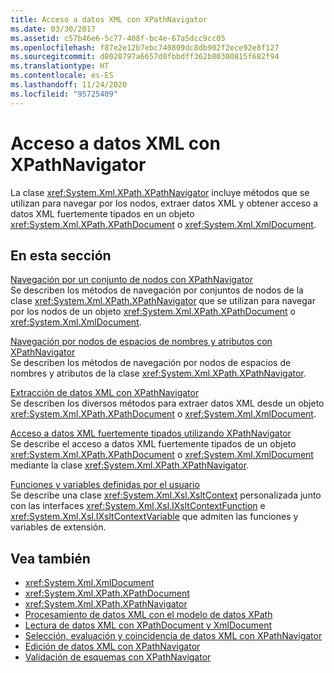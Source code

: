 ```yaml
---
title: Acceso a datos XML con XPathNavigator
ms.date: 03/30/2017
ms.assetid: c57b46e6-5c77-408f-bc4e-67a5dcc9cc05
ms.openlocfilehash: f87e2e12b7ebc740809dc8db902f2ece92e8f127
ms.sourcegitcommit: d8020797a6657d0fbbdff362b80300815f682f94
ms.translationtype: HT
ms.contentlocale: es-ES
ms.lasthandoff: 11/24/2020
ms.locfileid: "95725409"
---
```

# <a name="accessing-xml-data-using-xpathnavigator"></a>Acceso a datos XML con XPathNavigator

La clase <xref:System.Xml.XPath.XPathNavigator> incluye métodos que se utilizan para navegar por los nodos, extraer datos XML y obtener acceso a datos XML fuertemente tipados en un objeto <xref:System.Xml.XPath.XPathDocument> o <xref:System.Xml.XmlDocument>.  
  
## <a name="in-this-section"></a>En esta sección  

 [Navegación por un conjunto de nodos con XPathNavigator](node-set-navigation-using-xpathnavigator.md)  
 Se describen los métodos de navegación por conjuntos de nodos de la clase <xref:System.Xml.XPath.XPathNavigator> que se utilizan para navegar por los nodos de un objeto <xref:System.Xml.XPath.XPathDocument> o <xref:System.Xml.XmlDocument>.  
  
 [Navegación por nodos de espacios de nombres y atributos con XPathNavigator](attribute-and-namespace-node-navigation-using-xpathnavigator.md)  
 Se describen los métodos de navegación por nodos de espacios de nombres y atributos de la clase <xref:System.Xml.XPath.XPathNavigator>.  
  
 [Extracción de datos XML con XPathNavigator](extract-xml-data-using-xpathnavigator.md)  
 Se describen los diversos métodos para extraer datos XML desde un objeto <xref:System.Xml.XPath.XPathDocument> o <xref:System.Xml.XmlDocument>.  
  
 [Acceso a datos XML fuertemente tipados utilizando XPathNavigator](accessing-strongly-typed-xml-data-using-xpathnavigator.md)  
 Se describe el acceso a datos XML fuertemente tipados de un objeto <xref:System.Xml.XPath.XPathDocument> o <xref:System.Xml.XmlDocument> mediante la clase <xref:System.Xml.XPath.XPathNavigator>.  
  
 [Funciones y variables definidas por el usuario](user-defined-functions-and-variables.md)  
 Se describe una clase <xref:System.Xml.Xsl.XsltContext> personalizada junto con las interfaces <xref:System.Xml.Xsl.IXsltContextFunction> e <xref:System.Xml.Xsl.IXsltContextVariable> que admiten las funciones y variables de extensión.  
  
## <a name="see-also"></a>Vea también

- <xref:System.Xml.XmlDocument>
- <xref:System.Xml.XPath.XPathDocument>
- <xref:System.Xml.XPath.XPathNavigator>
- [Procesamiento de datos XML con el modelo de datos XPath](process-xml-data-using-the-xpath-data-model.md)
- [Lectura de datos XML con XPathDocument y XmlDocument](reading-xml-data-using-xpathdocument-and-xmldocument.md)
- [Selección, evaluación y coincidencia de datos XML con XPathNavigator](selecting-evaluating-and-matching-xml-data-using-xpathnavigator.md)
- [Edición de datos XML con XPathNavigator](editing-xml-data-using-xpathnavigator.md)
- [Validación de esquemas con XPathNavigator](schema-validation-using-xpathnavigator.md)
